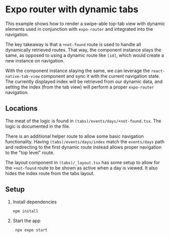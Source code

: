# Expo router with dynamic tabs

This example shows how to render a swipe-able top-tab view with dynamic elements used in
conjunction with `expo-router` and integrated into the navigation.

The key takeaway is that a `+not-found` route is used to handle all dynamically retrieved
routes. That way, the component instance stays the same, as opposed to using a dynamic
route like `[id]`, which would create a new instance on navigation.

With the component instance staying the same, we can leverage the `react-native-tab-view`
component and sync it with the current navigation state. The currently displayed index
will be retrieved from our dynamic data, and setting the index (from the tab view) will
perform a proper `expo-router` navigation.

## Locations

The meat of the logic is found in `(tabs)/events/days/+not-found.tsx`. The logic is documented in the
file.

There is an additional helper route to allow some basic navigation functionality. 
Having `(tabs)/events/days/index` match the `events/days` path and redirecting to the first dynamic
route instead allows proper navigation to the "top level" route.

The layout component in `(tabs)/_layout.tsx` has some setup to allow for the
`+not-found` route to be shown as active when a day is viewed. It also hides the
index route from the tabs layout.

## Setup

1. Install dependencies

   ```bash
   npm install
   ```

2. Start the app

   ```bash
    npx expo start
   ```
